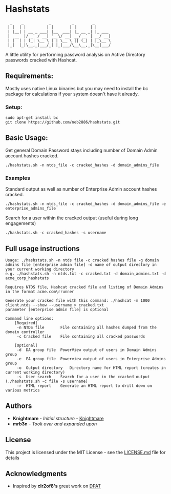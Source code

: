 # Hashstats

```
  _    _           _         _        _       
 | |  | |         | |       | |      | |      
 | |__| | __ _ ___| |__  ___| |_ __ _| |_ ___ 
 |  __  |/ _` / __| '_ \/ __| __/ _` | __/ __|
 | |  | | (_| \__ \ | | \__ \ || (_| | |_\__ \
 |_|  |_|\__,_|___/_| |_|___/\__\__,_|\__|___/
 ```

A little utility for performing password analysis on Active Directory passwords cracked with Hashcat.

## Requirements:

Mostly uses native Linux binaries but you may need to install the bc package for calculations if your system doesn't have it already.


### Setup:


```
sudo apt-get install bc
git clone https://github.com/neb2886/hashstats.git
```

## Basic Usage:

Get general Domain Password stays including number of Domain Admin account hashes cracked.

```
./hashstats.sh -n ntds_file -c cracked_hashes -d domain_admins_file 
```

### Examples

Standard output as well as number of Enterprise Admin account hashes cracked.

```
./hashstats.sh -n ntds_file -c cracked_hashes -d domain_admins_file -e enterprise_admins_file
```

Search for a user within the cracked output (useful during long engagements)

```
./hashstats.sh -c cracked_hashes -s username
```

## Full usage instructions

```
Usage: ./hashstats.sh -n ntds file -c cracked hashes file -g domain admins file [enterprise admin file] -d name of output directory in your current working directory
e.g. ./hashstats.sh -n ntds.txt -c cracked.txt -d domain_admins.txt -d acme_corp_hashstats

Requires NTDS file, Hashcat cracked file and listing of Domain Admins in the format acme.com\rrunner

Generate your cracked file with this command: ./hashcat -m 1000 client.ntds --show --username > cracked.txt
parameter [enterprise admin file] is optional

Command line options:
	[Required]
	 -n NTDS file		File containing all hashes dumped from the domain controller
	 -c Cracked file	File containing all cracked passwords

	[Optional]
	 -d  DA group file	PowerView output of users in Domain Admins group
	 -e  EA group file	Powerview output of users in Enterprise Admins group
	 -o  Output directory	Directory name for HTML report (creates in current working directory)
	 -s  User search	Search for a user in the cracked output (./hashstats.sh -c file -s username)
	 -r  HTML report	Generate an HTML report to drill down on various metrics
```

## Authors

* **Knightmare** - *Initial structure* - [Knightmare](https://github.com/knightmare2600)
* **mrb3n**      - *Took over and expanded upon*

## License

This project is licensed under the MIT License - see the [LICENSE.md](https://github.com/neb2886/hashstats/blob/master/LICENSE) file for details

## Acknowledgments

* Inspired by  **clr2of8's** great work on [DPAT](https://github.com/clr2of8/DPAT)



